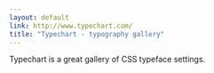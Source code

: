 ```yaml
---
layout: default
link: http://www.typechart.com/
title: "Typechart - typography gallery"
---
```


Typechart is a great gallery of CSS typeface settings.
